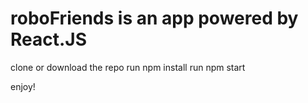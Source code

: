 # roboFriends is an app powered by React.JS


clone or download the repo
run npm install
run npm start



enjoy!
